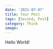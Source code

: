 ```yaml
---
date: '2021-07-07'
title: four Post
tags: [Second, Post]
category: Think
image:
---
```


Hello World!
